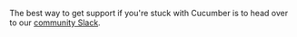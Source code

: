 The best way to get support if you're stuck with Cucumber is to head over to our [community Slack](cucumber.io/community#slack).
